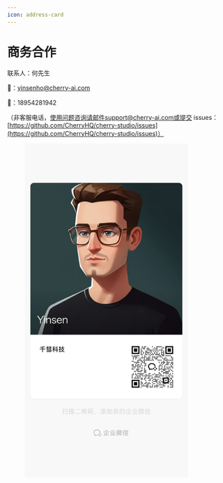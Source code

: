 ```yaml
---
icon: address-card
---
```


# 商务合作

联系人：何先生&#x20;

📮：yinsenho@cherry-ai.com

📱：18954281942

（非客服电话，使用问题咨询请邮件support@cherry-ai.com或提交 issues：[https://github.com/CherryHQ/cherry-studio/issues](https://github.com/CherryHQ/cherry-studio/issues)）

<div align="left"><figure><img src="../.gitbook/assets/image.png" alt="" width="375"><figcaption></figcaption></figure></div>
